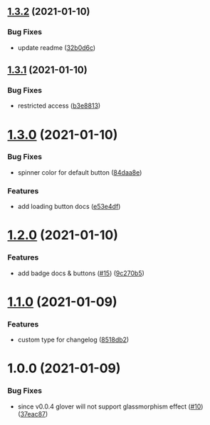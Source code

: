 ## [1.3.2](https://github.com/KrzysztofLen/glower.io/compare/v1.3.1...v1.3.2) (2021-01-10)


### Bug Fixes

* update readme ([32b0d6c](https://github.com/KrzysztofLen/glower.io/commit/32b0d6c8709a5c17fa6da1a5db17f2f7086975b2))

## [1.3.1](https://github.com/KrzysztofLen/glower.io/compare/v1.3.0...v1.3.1) (2021-01-10)


### Bug Fixes

* restricted access ([b3e8813](https://github.com/KrzysztofLen/glower.io/commit/b3e8813f5d71a24a3c3000c9ec2062e4cd199b98))

# [1.3.0](https://github.com/KrzysztofLen/glower.io/compare/v1.2.0...v1.3.0) (2021-01-10)


### Bug Fixes

* spinner color for default button ([84daa8e](https://github.com/KrzysztofLen/glower.io/commit/84daa8ed92cca9f13b3526c89913b7b36386f9a2))


### Features

* add loading button docs ([e53e4df](https://github.com/KrzysztofLen/glower.io/commit/e53e4df706fb306a998227b5fd107311e5027594))

# [1.2.0](https://github.com/KrzysztofLen/glower.io/compare/v1.1.0...v1.2.0) (2021-01-10)


### Features

* add badge docs & buttons ([#15](https://github.com/KrzysztofLen/glower.io/issues/15)) ([9c270b5](https://github.com/KrzysztofLen/glower.io/commit/9c270b5e8a91f16076babddb76594aa7f8f35a94))

# [1.1.0](https://github.com/KrzysztofLen/glower.io/compare/v1.0.1...v1.1.0) (2021-01-09)


### Features

* custom type for changelog ([8518db2](https://github.com/KrzysztofLen/glower.io/commit/8518db229b4fbd36689d35cf5fa55e89154f64e3))


# 1.0.0 (2021-01-09)


### Bug Fixes

* since v0.0.4 glover will not support glassmorphism effect ([#10](https://github.com/KrzysztofLen/glower.io/issues/10)) ([37eac87](https://github.com/KrzysztofLen/glower.io/commit/37eac8734d80e425661954b3be79818a1557e164))
